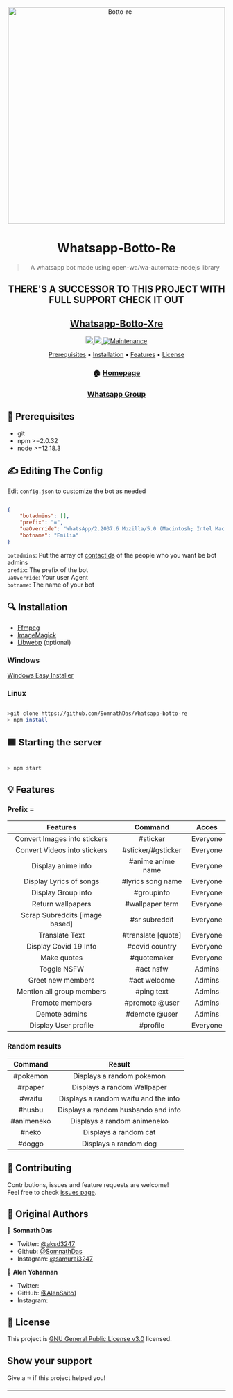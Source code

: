 <div align="center">
<img src="https://img.wattpad.com/userbg/monopi123.49228.jpg" alt="Botto-re" width="500" />

# Whatsapp-Botto-Re

> A whatsapp bot made using open-wa/wa-automate-nodejs library

## THERE'S A SUCCESSOR TO THIS PROJECT WITH FULL SUPPORT CHECK IT OUT
## <a href="https://github.com/SomnathDas/Whatsapp-Botto-Xre"> Whatsapp-Botto-Xre </href>

<p>
  <img src ="https://camo.githubusercontent.com/4d098bb36bf96a8b9ec4821bec5866d86bca15b7/68747470733a2f2f696d672e736869656c64732e696f2f6e706d2f762f406f70656e2d77612f77612d6175746f6d6174652e7376673f636f6c6f723d677265656e" />
  <img src="https://camo.githubusercontent.com/5c22deff6293ca12d3bc1159c6cc3a5cc9579550/68747470733a2f2f696d672e736869656c64732e696f2f6e6f64652f762f406f70656e2d77612f77612d6175746f6d617465" />
  <a href="https://github.com/SomnathDas/Whatsapp-Botto-Re/commit-activity" target="_blank">
    <img alt="Maintenance" src="https://img.shields.io/badge/Maintained%3F-no-red.svg" />
  </a>
</p>

<p align="center">
  <a href="https://github.com/SomnathDas/Whatsapp-botto-re#📝 Prerequisites">Prerequisites</a> •
  <a href="ttps://github.com/SomnathDas/Whatsapp-botto-re#🔍 Installation">Installation</a> •
  <a href=ttps://github.com/SomnathDas/Whatsapp-botto-re#💡 Features>Features</a> •
  <a href="ttps://github.com/SomnathDas/Whatsapp-botto-re#📝 License">License</a>
</p>

### 🏠 [Homepage](https://ewh-dev.herokuapp.com/index.html)
### [Whatsapp Group](https://chat.whatsapp.com/DchcgNLvkluIUe0DMf13QR) 

</div>

## 📝 Prerequisites

- git
- npm >=2.0.32
- node >=12.18.3


## ✍️ Editing The Config

Edit `config.json` to customize the bot as needed
```JSON

{
    "botadmins": [], 
    "prefix": "=",
    "uaOverride": "WhatsApp/2.2037.6 Mozilla/5.0 (Macintosh; Intel Mac OS X 10_15_6) AppleWebKit/537.36 (KHTML, like Gecko) Chrome/85.0.4183.83 Safari/537.36",
    "botname": "Emilia"
}

```

`botadmins`: Put the array of [contactIds](https://docs.openwa.dev/globals.html#contactid) of the people who you want be bot admins <br>
`prefix`: The prefix of the bot <br>
`uaOverride`: Your user Agent<br>
`botname`: The name of your bot<br>

## 🔍 Installation

* [Ffmpeg](https://ffmpeg.org/download.html)
* [ImageMagick](https://imagemagick.org/script/download.php)
* [Libwebp](https://developers.google.com/speed/webp/download) (optional)

### Windows

[Windows Easy Installer](https://github.com/shubham8550)

### Linux

```bash

>git clone https://github.com/SomnathDas/Whatsapp-botto-re
> npm install

```

## 🟩 Starting the server

```bash

> npm start

```


## 💡 Features

### Prefix = #

| Features                      | Command           | Acces   |
|:-----------------------------:|:-----------------:|:--------:|
| Convert Images into stickers  | #sticker          | Everyone |
| Convert Videos into stickers  | #sticker/#gsticker| Everyone |
| Display anime info            | #anime anime name | Everyone |
| Display Lyrics of songs       | #lyrics song name | Everyone |
| Display Group info            | #groupinfo        | Everyone |
| Return wallpapers             | #wallpaper term   | Everyone |
| Scrap Subreddits [image based]| #sr subreddit     | Everyone |
| Translate Text                | #translate [quote]| Everyone |
| Display Covid 19 Info         | #covid country    | Everyone |
| Make quotes                   | #quotemaker       | Everyone | 
| Toggle NSFW                   | #act nsfw         | Admins   |
| Greet new members             | #act welcome      | Admins   |
| Mention all group members     | #ping text        | Admins   |
| Promote members               | #promote @user    | Admins   |
| Demote admins                 | #demote @user     | Admins   |
| Display User profile          | #profile          | Everyone |

### Random results

| Command | Result |
|:-------:|:------:|
|#pokemon | Displays a random pokemon|
|#rpaper  | Displays a random Wallpaper|
|#waifu   | Displays a random waifu and the info |
|#husbu   | Displays a random husbando and info |
|#animeneko | Displays a random animeneko |
|#neko     | Displays a random cat |
|#doggo    | Displays a random dog |


## 🤝 Contributing

Contributions, issues and feature requests are welcome!<br />Feel free to check [issues page](https://github.com/SomnathDas/Whatsapp-Botto-Re/issues). 

## 🔮 Original Authors 

👤 **Somnath Das**

* Twitter: [@aksd3247](https://twitter.com/aksd3247)
* Github: [@SomnathDas](https://github.com/SomnathDas)
* Instagram: [@samurai3247](https://www.instagram.com/samurai3247/)

👤 **Alen Yohannan** 
* Twitter: 
* GitHub: [@AlenSaito1](https://github.com/AlenSaito1)
* Instagram:

## 📝 License

This project is [GNU General Public License v3.0](https://github.com/SomnathDas/Whatsapp-Botto-Re/blob/master/LICENSE) licensed.

## Show your support

Give a ⭐️ if this project helped you!

***
